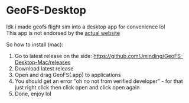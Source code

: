 # GeoFS-Desktop
Idk i made geofs flight sim into a desktop app for convenience lol<br>
This app is not endorsed by the [actual website](https://geo-fs.com/geofs.php)

So how to install (mac):
1. Go to latest release on the side: https://github.com/Jminding/GeoFS-Desktop-Mac/releases
2. Download latest release
3. Open and drag GeoFS(.app) to applications
4. You should get an error "oh no not from verified developer" - for that just right click then click open and click open again
5. Done, enjoy lol
